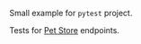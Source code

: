 Small example for `pytest` project.

Tests for [Pet Store](https://petstore.swagger.io/) endpoints.

